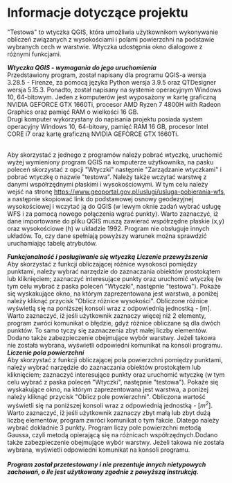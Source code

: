 # Informacje dotyczące projektu 

"Testowa" to wtyczka QGIS, która umożliwia użytkownikom wykonywanie obliczeń związanych z wysokościami i polami powierzchni na podstawie
wybranych cech w warstwie. Wtyczka udostępnia okno dialogowe z różnymi funkcjami.

***Wtyczka QGIS - wymagania do jego uruchomienia***
<br> Przedstawiony program, został napisany dla programu QGIS-a wersja 3.28.5 - Firenze, za pomocą języka Python wersja 3.9.5 oraz QTDesigner wersja 5.15.3. 
Ponadto, został napisany na systemie operacyjnym Windows 10, 64-bitowym.
Jeden z komputerów jest wyposażony w kartę graficzną NVIDIA GEFORCE GTX 1660Ti, procesor AMD Ryzen 7 4800H with Radeon Graphics oraz
pamięć RAM o wielkości 16 GB.
<br> Drugi komputer wykorzystany do napisania projektu posiada system operacyjny Windows 10, 64-bitowy, pamięć RAM 16 GB,
procesor Intel CORE i7 oraz kartę graficzną NVIDIA GEFORCE GTX 1660Ti.

<br>Aby skorzystać z jednego z programów należy pobrać wtyczkę, uruchomić wyżej wymieniony program QGIS na komputerze użytkownika, na pasku poleceń 
skorzystać z opcji "Wtyczki" następnie "Zarządzanie wtyczkami" i pobrać wtyczkę o nazwie "testowa". Należy także wczytać warstwę z danymi współrzędnymi 
płaskimi i wysokościowymi. W tym celu należy wejść na stronę https://www.geoportal.gov.pl/uslugi/usluga-pobierania-wfs, a następnie skopiować link do
podstawowej osnowy geodezyjnej wysokościowej i wczytać ją do QGIS (w lewym oknie zadań wybrać usługę WFS i za pomocą nowego połączenia wgrać punkty). 
Warto zaznaczyć, iż dane importowane do pliku QGIS muszą zawierać współrzędne płaskie (x,y) oraz wysokościowe (h) w układzie 1992. Program nie obsługuje 
innych układów. To, czy dane spełniają powyższy warunek można sprawdzić uruchamiając tabelę atrybutów.

***Funkcjonalność i posługiwanie się wtyczką*** 
***Liczenie przewyższenia*** 
<br>Aby skorzystać z funkcji obliczającej różnice wysokosci pomiędzy punktami, należy wybrać narzędzie do zaznaczania obiektów prostokątem 
lub kliknięciem; zaznaczyć interesujące punkty oraz uruchomić wtyczkę (w tym celu wybrać z paska poleceń "Wtyczki", następnie "testowa"). 
Pokaże się wyskakujące okno, na którym zaprezentowana jest warstwa, a poniżej należy kliknąć przycisk "Oblicz różnice wysokości". 
Obliczone różnice wyświetlą się na poniższej konsoli wraz z odpowiednią jednostką - [m]. Warto zaznaczyć, iż jeśli użytkownik zaznaczy
więcej niż 2 elementy, program zwróci komunikat o błędzie, gdyż różnice obliczane są dla dwóch punktów. To samo tyczy się zaznaczenia
zbyt małej liczby elementów. Dodano także zabezpieczenie obejmujące wybór warstwy. Jeżeli takowa nie została wybrana, wyświetli odpowiedni komunikat
na konsoli programu. 
<br>
***Liczenie pola powierzchni*** 
<br>Aby skorzystać z funkcji obliczającej pola powierzchni pomiędzy punktami, należy wybrać narzędzie do zaznaczania obiektów prostokątem 
lub kliknięciem; zaznaczyć interesujące punkty oraz uruchomić wtyczkę (w tym celu wybrać z paska poleceń "Wtyczki", następnie "testowa"). 
Pokaże się wyskakujące okno, na którym zaprezentowana jest warstwa, a poniżej należy kliknąć przycisk "Oblicz pole powierzchni". 
Obliczona wartość wyświetli się na poniższej konsoli wraz z odpowiednią jednostką - [*m<sup>2</sup>*]. Warto zaznaczyć, iż jeśli użytkownik zaznaczy
zbyt małą lub zbyt dużą liczbę elementów, program zwróci komunikat o tym fakcie. Dlatego należy wybrać dokładnie 3 punkty. Program liczy pole powierzchni 
metodą Gaussa, czyli metodą opierającą się na różnicach współrzędnych.Dodano także zabezpieczenie obejmujące wybór warstwy. Jeżeli takowa nie została 
wybrana, wyświetli odpowiedni komunikat na konsoli programu.
<br>
<br> ***Program został przetestowany i nie prezentuje innych nietypowych zachowań, o ile jest użytkowany zgodnie z powyższą instrukcją.***